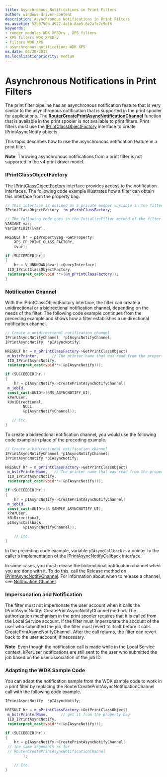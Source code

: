 ```yaml
---
title: Asynchronous Notifications in Print Filters
author: windows-driver-content
description: Asynchronous Notifications in Print Filters
ms.assetid: 52b0790b-4927-4e1b-8ae5-6e2afc7c9df6
keywords:
- render modules WDK XPSDrv , XPS filters
- XPS filters WDK XPSDrv
- filters WDK XPS
- asynchronous notifications WDK XPS
ms.date: 04/20/2017
ms.localizationpriority: medium
---
```


# Asynchronous Notifications in Print Filters


The print filter pipeline has an asynchronous notification feature that is very similar to the asynchronous notification that is supported in the print spooler for applications. The [**RouterCreatePrintAsyncNotificationChannel**](https://msdn.microsoft.com/library/windows/hardware/ff562009) function that is available in the print spooler is not available to print filters. Print filters must use the [IPrintClassObjectFactory](https://msdn.microsoft.com/library/windows/hardware/ff551955) interface to create IPrintAsyncNotify objects.

This topic describes how to use the asynchronous notification feature in a print filter.

**Note**  Throwing asynchronous notifications from a print filter is not supported in the v4 print driver model.

 

### IPrintClassObjectFactory

The [IPrintClassObjectFactory](https://msdn.microsoft.com/library/windows/hardware/ff551955) interface provides access to the notification interfaces. The following code example illustrates how a filter can obtain this interface from the property bag.

```cpp
// This interface is defined as a private member variable in the filter class
IPrintClassObjectFactory  *m_pPrintClassFactory;

// The following code goes in the IntializeFilter method of the filter
VARIANT var;
VariantInit(&var);

HRESULT hr = pIPropertyBag->GetProperty(
    XPS_FP_PRINT_CLASS_FACTORY, 
    &var);

if (SUCCEEDED(hr))
{
    hr = V_UNKNOWN(&var)->QueryInterface(
 IID_IPrintClassObjectFactory,
 reinterpret_cast<void **>(&m_pPrintClassFactory));
}
```

### Notification Channel

With the IPrintClassObjectFactory interface, the filter can create a unidirectional or a bidirectional notification channel, depending on the needs of the filter. The following code example continues from the preceding example and shows how a filter establishes a unidirectional notification channel.

```cpp
// Create a unidirectional notification channel
IPrintAsyncNotifyChannel  *pIAsyncNotifyChannel;
IPrintAsyncNotify  *pIAsyncNotify;

HRESULT hr = m_pPrintClassFactory->GetPrintClassObject(
 m_bstrPrinter,      // The printer name that was read from the property bag
 IID_IPrintAsyncNotify,
 reinterpret_cast<void**>(&pIAsyncNotify)));

if (SUCCEEDED(hr))
{
    hr = pIAsyncNotify->CreatePrintAsyncNotifyChannel(
 m_jobId,
 const_cast<GUID*>(&MS_ASYNCNOTIFY_UI),
 kPerUser,
 kUniDirectional,
        NULL,
        &pIAsyncNotifyChannel));

   // Etc.
}
```

To create a bidirectional notification channel, you would use the following code example in place of the preceding example.

```cpp
// Create a bidirectional notification channel
IPrintAsyncNotifyChannel *pIAsyncNotifyChannel;
IPrintAsyncNotify *pIAsyncNotify;

HRESULT hr = m_pPrintClassFactory->GetPrintClassObject(
 m_bstrPrinterName,   // The printer name that was read from the property bag
 IID_IPrintAsyncNotify,
 reinterpret_cast<void**>(&pIAsyncNotify)));

if (SUCCEEDED(hr))
{
    hr = pIAsyncNotify->CreatePrintAsyncNotifyChannel(
 m_jobId,
 const_cast<GUID*>(& SAMPLE_ASYNCNOTIFY_UI),
 kPerUser,
 kBiDirectional,
 pIAsyncCallback,
        &pIAsyncNotifyChannel));

    // Etc.
}
```

In the preceding code example, variable `pIAsyncCallback` is a pointer to the caller's implementation of the [IPrintAsyncNotifyCallback](http://go.microsoft.com/fwlink/p/?linkid=124755) interface.

In some cases, you must release the bidirectional notification channel when you are done with it. To do this, call the [Release](http://go.microsoft.com/fwlink/p/?linkid=98433) method on [IPrintAsyncNotifyChannel](http://go.microsoft.com/fwlink/p/?linkid=124758). For information about when to release a channel, see [Notification Channel](notification-channel.md).

### Impersonation and Notification

The filter must not impersonate the user account when it calls the IPrintAsyncNotify::CreatePrintAsyncNotifyChannel method. The authorization mechanism in the print spooler requires that it is called from the Local Service account. If the filter must impersonate the account of the user who submitted the job, the filter must revert to itself before it calls CreatePrintAsyncNotifyChannel. After the call returns, the filter can revert back to the user account, if necessary.

**Note**  Even though the notification call is made while in the Local Service context, kPerUser notifications are still sent to the user who submitted the job based on the user association of the job ID.

 

### Adapting the WDK Sample Code

You can adapt the notification sample from the WDK sample code to work in a print filter by replacing the RouterCreatePrintAsyncNotificationChannel call with the following code example.

```cpp
IPrintAsyncNotify  *pIAsyncNotify;

HRESULT hr = m_pPrintClassFactory->GetPrintClassObject(
 m_bstrPrinterName,      // get it from the property bag
 IID_IPrintAsyncNotify,
 reinterpret_cast<void**>(&pIAsyncNotify)));

if (SUCCEEDED(hr))
{
    hr = pIAsyncNotify->CreatePrintAsyncNotifyChannel(
 // the same arguments as for 
 // RouterCreatePrintAsyncNotificationChannel
        );

    // Etc.
}
```

 

 




